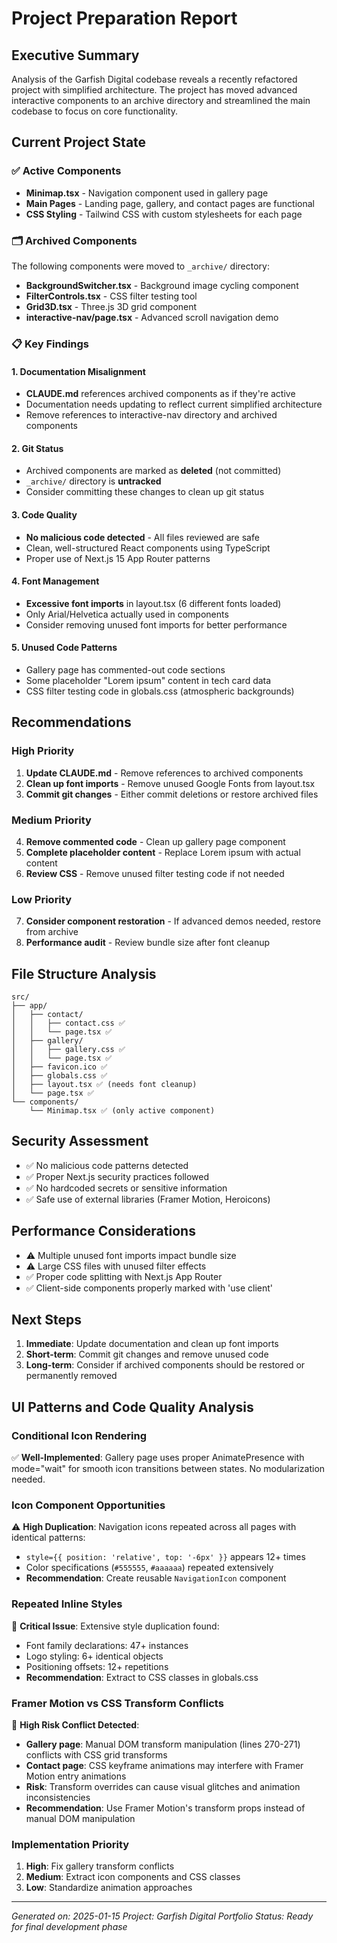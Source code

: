# Project Preparation Report

## Executive Summary

Analysis of the Garfish Digital codebase reveals a recently refactored project with simplified architecture. The project has moved advanced interactive components to an archive directory and streamlined the main codebase to focus on core functionality.

## Current Project State

### ✅ Active Components
- **Minimap.tsx** - Navigation component used in gallery page
- **Main Pages** - Landing page, gallery, and contact pages are functional
- **CSS Styling** - Tailwind CSS with custom stylesheets for each page

### 🗂️ Archived Components
The following components were moved to `_archive/` directory:
- **BackgroundSwitcher.tsx** - Background image cycling component
- **FilterControls.tsx** - CSS filter testing tool
- **Grid3D.tsx** - Three.js 3D grid component
- **interactive-nav/page.tsx** - Advanced scroll navigation demo

### 📋 Key Findings

#### 1. Documentation Misalignment
- **CLAUDE.md** references archived components as if they're active
- Documentation needs updating to reflect current simplified architecture
- Remove references to interactive-nav directory and archived components

#### 2. Git Status
- Archived components are marked as **deleted** (not committed)
- `_archive/` directory is **untracked**
- Consider committing these changes to clean up git status

#### 3. Code Quality
- **No malicious code detected** - All files reviewed are safe
- Clean, well-structured React components using TypeScript
- Proper use of Next.js 15 App Router patterns

#### 4. Font Management
- **Excessive font imports** in layout.tsx (6 different fonts loaded)
- Only Arial/Helvetica actually used in components
- Consider removing unused font imports for better performance

#### 5. Unused Code Patterns
- Gallery page has commented-out code sections
- Some placeholder "Lorem ipsum" content in tech card data
- CSS filter testing code in globals.css (atmospheric backgrounds)

## Recommendations

### High Priority
1. **Update CLAUDE.md** - Remove references to archived components
2. **Clean up font imports** - Remove unused Google Fonts from layout.tsx
3. **Commit git changes** - Either commit deletions or restore archived files

### Medium Priority
4. **Remove commented code** - Clean up gallery page component
5. **Complete placeholder content** - Replace Lorem ipsum with actual content
6. **Review CSS** - Remove unused filter testing code if not needed

### Low Priority
7. **Consider component restoration** - If advanced demos needed, restore from archive
8. **Performance audit** - Review bundle size after font cleanup

## File Structure Analysis

```
src/
├── app/
│   ├── contact/
│   │   ├── contact.css ✅
│   │   └── page.tsx ✅
│   ├── gallery/
│   │   ├── gallery.css ✅
│   │   └── page.tsx ✅
│   ├── favicon.ico ✅
│   ├── globals.css ✅
│   ├── layout.tsx ✅ (needs font cleanup)
│   └── page.tsx ✅
└── components/
    └── Minimap.tsx ✅ (only active component)
```

## Security Assessment

- ✅ No malicious code patterns detected
- ✅ Proper Next.js security practices followed
- ✅ No hardcoded secrets or sensitive information
- ✅ Safe use of external libraries (Framer Motion, Heroicons)

## Performance Considerations

- ⚠️ Multiple unused font imports impact bundle size
- ⚠️ Large CSS files with unused filter effects
- ✅ Proper code splitting with Next.js App Router
- ✅ Client-side components properly marked with 'use client'

## Next Steps

1. **Immediate**: Update documentation and clean up font imports
2. **Short-term**: Commit git changes and remove unused code
3. **Long-term**: Consider if archived components should be restored or permanently removed

## UI Patterns and Code Quality Analysis

### Conditional Icon Rendering
✅ **Well-Implemented**: Gallery page uses proper AnimatePresence with mode="wait" for smooth icon transitions between states. No modularization needed.

### Icon Component Opportunities  
⚠️ **High Duplication**: Navigation icons repeated across all pages with identical patterns:
- `style={{ position: 'relative', top: '-6px' }}` appears 12+ times
- Color specifications (`#555555`, `#aaaaaa`) repeated extensively
- **Recommendation**: Create reusable `NavigationIcon` component

### Repeated Inline Styles
🔴 **Critical Issue**: Extensive style duplication found:
- Font family declarations: 47+ instances
- Logo styling: 6+ identical objects
- Positioning offsets: 12+ repetitions
- **Recommendation**: Extract to CSS classes in globals.css

### Framer Motion vs CSS Transform Conflicts
🔴 **High Risk Conflict Detected**: 
- **Gallery page**: Manual DOM transform manipulation (lines 270-271) conflicts with CSS grid transforms
- **Contact page**: CSS keyframe animations may interfere with Framer Motion entry animations
- **Risk**: Transform overrides can cause visual glitches and animation inconsistencies
- **Recommendation**: Use Framer Motion's transform props instead of manual DOM manipulation

### Implementation Priority
1. **High**: Fix gallery transform conflicts 
2. **Medium**: Extract icon components and CSS classes
3. **Low**: Standardize animation approaches

---

*Generated on: 2025-01-15*
*Project: Garfish Digital Portfolio*
*Status: Ready for final development phase*